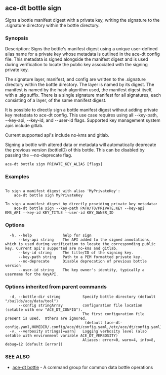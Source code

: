 ## ace-dt bottle sign

Signs a bottle manifest digest with a private key, writing the signature to the .signature directory within the bottle directory.

### Synopsis

Description:
  Signs the bottle's manifest digest using a unique user-defined alias name for a private key whose metadata
  is outlined in the ace-dt config file. This metadata is signed alongside the manifest digest
  and is used during verification to locate the public key associated with the signing private key.

  The signature layer, manifest, and config are written to the .signature directory within
  the bottle directory. The layer is named by its digest. The manifest is named by the hash
  algorithm used, the manifest digest itself, with a .sig suffix. There is a single signature
  manifest for all signatures, each consisting of a layer, of the same manifest digest.

  It is possible to directly sign a bottle manifest digest without adding private key metadata
  to ace-dt config. This use case requires using all --key-path, --key-api, --key-id, and
  --user-id flags. Supported key management system apis include gitlab.

  Current supported api's include no-kms and gitlab.

  Signing a bottle with altered data or metadata will automatically deprecate 
  the previous version (bottleID) of this bottle. This can be disabled 
  by passing the --no-deprecate flag.


```
ace-dt bottle sign PRIVATE_KEY_ALIAS [flags]
```

### Examples

```

To sign a manifest digest with alias 'MyPrivateKey':
	ace-dt bottle sign MyPrivateKey

To sign a manifest digest by directly providing private key metadata:
	ace-dt bottle sign --key-path PATH/TO/PRIVATE.KEY --key-api KMS_API --key-id KEY_TITLE --user-id KEY_OWNER_ID

```

### Options

```
  -h, --help              help for sign
      --key-api string    The API added to the signed annotations, which is used during verification to locate the corresponding public key. Current api's supported are no-kms and gitlab.
      --key-id string     The title/ID of the signing key.
      --key-path string   Path to a PEM formatted private key.
      --no-deprecate      Disable deprecation of previous bottle version
      --user-id string    The key owner's identity, typically a username for the KeyAPI.
```

### Options inherited from parent commands

```
  -d, --bottle-dir string          Specify bottle directory (default "/builds/ace/data/tool")
      --config stringArray         configuration file location (setable with env "ACE_DT_CONFIG").
                                   The first configuration file present is used.  Others are ignored.
                                    (default [ace-dt-config.yaml,HOMEDIR/.config/ace/dt/config.yaml,/etc/ace/dt/config.yaml])
  -v, --verbosity strings[=warn]   Logging verbosity level (also setable with environment variable ACE_DT_VERBOSITY)
                                   Aliases: error=0, warn=4, info=8, debug=12 (default [error])
```

### SEE ALSO

* [ace-dt bottle](ace-dt_bottle.md)	 - A command group for common data bottle operations

